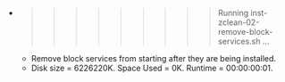 * >>>>>>>>> Running inst-zclean-02-remove-block-services.sh ...
  * Remove block services from starting after they are being installed.
  * Disk size = 6226220K. Space Used = 0K. Runtime = 00:00:00:01.

